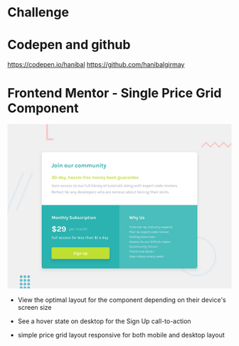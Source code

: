 # Challenge

# Codepen and github

https://codepen.io/hanibal
https://github.com/hanibalgirmay

# Frontend Mentor - Single Price Grid Component

![Design preview for the Single Price Grid Component coding challenge](./design/desktop-preview.jpg)

- View the optimal layout for the component depending on their device's screen size
- See a hover state on desktop for the Sign Up call-to-action

- simple price grid layout responsive for both mobile and desktop layout

